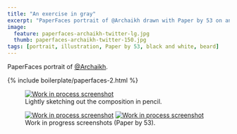 ```yaml
---
title: "An exercise in gray"
excerpt: "PaperFaces portrait of @Archaikh drawn with Paper by 53 on an iPad."
image: 
  feature: paperfaces-archaikh-twitter-lg.jpg
  thumb: paperfaces-archaikh-twitter-150.jpg
tags: [portrait, illustration, Paper by 53, black and white, beard]
---
```


PaperFaces portrait of <a href="http://twitter.com/Archaikh">@Archaikh</a>.

{% include boilerplate/paperfaces-2.html %}

<figure>
	<a href="{{ site.url }}/images/paperfaces-archaikh-process-1-lg.jpg"><img src="{{ site.url }}/images/paperfaces-archaikh-process-1-750.jpg" alt="Work in process screenshot"></a>
	<figcaption>Lightly sketching out the composition in pencil.</figcaption>
</figure>

<figure class="half">
	<a href="{{ site.url }}/images/paperfaces-archaikh-process-2-lg.jpg"><img src="{{ site.url }}/images/paperfaces-archaikh-process-2-600.jpg" alt="Work in process screenshot"></a>
	<a href="{{ site.url }}/images/paperfaces-archaikh-process-3-lg.jpg"><img src="{{ site.url }}/images/paperfaces-archaikh-process-3-600.jpg" alt="Work in process screenshot"></a>
	<figcaption>Work in progress screenshots (Paper by 53).</figcaption>
</figure>